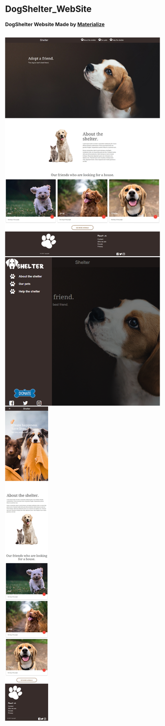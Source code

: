 # DogShelter_WebSite
<h3>DogShelter Website Made by <a href="https://materializecss.com/">Materialize</a> </h3>
<br>
<img src="images/site.jpg"/>
<br>
<img src="images/site3.png"/>
<br>
<img src="images/site2.jpg"/>
